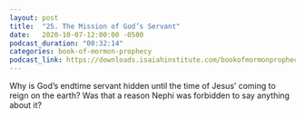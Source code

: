 ```yaml
---
layout: post
title:  "25. The Mission of God’s Servant"
date:   2020-10-07-12:00:00 -0500
podcast_duration: "00:32:14"
categories: book-of-mormon-prophecy
podcast_link: https://downloads.isaiahinstitute.com/bookofmormonprophecypodcast/Episode_25_v1.mp3
---
```

Why is God’s endtime servant hidden until the time of Jesus’ coming to reign on the earth? Was that a reason Nephi was forbidden to say anything about it?

